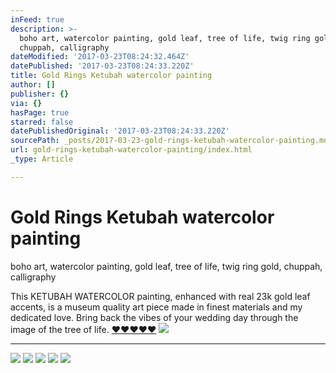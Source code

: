 ```yaml
---
inFeed: true
description: >-
  boho art, watercolor painting, gold leaf, tree of life, twig ring gold,
  chuppah, calligraphy
dateModified: '2017-03-23T08:24:32.464Z'
datePublished: '2017-03-23T08:24:33.220Z'
title: Gold Rings Ketubah watercolor painting
author: []
publisher: {}
via: {}
hasPage: true
starred: false
datePublishedOriginal: '2017-03-23T08:24:33.220Z'
sourcePath: _posts/2017-03-23-gold-rings-ketubah-watercolor-painting.md
url: gold-rings-ketubah-watercolor-painting/index.html
_type: Article

---
```

# **Gold Rings Ketubah watercolor painting**

boho art, watercolor painting, gold leaf, tree of life, twig ring gold, chuppah, calligraphy

This KETUBAH WATERCOLOR painting, enhanced with real 23k gold leaf accents, is a museum quality art piece made in finest materials and my dedicated love. Bring back the vibes of your wedding day through the image of the tree of life. [♥♥♥♥♥][0]
![](https://the-grid-user-content.s3-us-west-2.amazonaws.com/64d365bd-3b57-4aac-9710-9c01fa9ca28e.jpg)

---

![](https://the-grid-user-content.s3-us-west-2.amazonaws.com/bd2e22f4-3086-444f-87a8-b0fec1e802ce.jpg)
![](https://the-grid-user-content.s3-us-west-2.amazonaws.com/ed51314a-554d-47a3-8b31-b4b6cdc55468.jpg)
![](https://the-grid-user-content.s3-us-west-2.amazonaws.com/2dac0d68-beff-48e6-9e26-cddba0e4194a.jpg)
![](https://the-grid-user-content.s3-us-west-2.amazonaws.com/95038b12-c8f0-4ecd-9d1a-8d04a4e86772.jpg)
![](https://the-grid-user-content.s3-us-west-2.amazonaws.com/aa51f0c5-c13a-444c-8c18-7360909d315b.jpg)

[0]: https://www.etsy.com/listing/506454326/gold-rings-ketubah-watercolor-painting